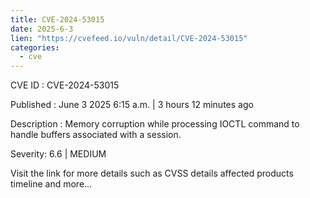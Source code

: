 ```yaml
---
title: CVE-2024-53015
date: 2025-6-3
lien: "https://cvefeed.io/vuln/detail/CVE-2024-53015"
categories:
  - cve
---
```


CVE ID : CVE-2024-53015

Published :  June 3
2025
6:15 a.m. | 3 hours
12 minutes ago

Description : Memory corruption while processing IOCTL command to handle buffers associated with a session.

Severity: 6.6 | MEDIUM

Visit the link for more details
such as CVSS details
affected products
timeline
and more...
